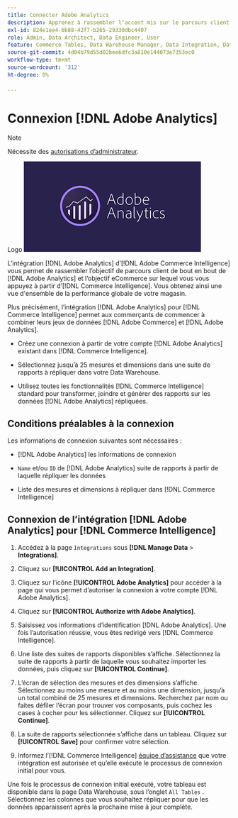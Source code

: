 ```yaml
---
title: Connecter Adobe Analytics
description: Apprenez à rassembler l’accent mis sur le parcours client de bout en bout  [!DNL Adobe Analytics]  et l’accent mis sur l’e-commerce sur lequel vous vous appuyez [!DNL Commerce Intelligence].
exl-id: 824e1ee4-6b88-42f7-b265-29330dbc4407
role: Admin, Data Architect, Data Engineer, User
feature: Commerce Tables, Data Warehouse Manager, Data Integration, Data Import/Export
source-git-commit: 4d04b79d55d02bee6dfc3a810e144073e7353ec0
workflow-type: tm+mt
source-wordcount: '312'
ht-degree: 0%

---
```


# Connexion [!DNL Adobe Analytics]

>[!NOTE]
>
>Nécessite des [autorisations d’administrateur](../../../administrator/user-management/user-management.md).

Logo ![Adobe Analytics](../../../assets/adobe-analytic-slogo.png)

L’intégration [!DNL Adobe Analytics] d’[!DNL Adobe Commerce Intelligence] vous permet de rassembler l’objectif de parcours client de bout en bout de [!DNL Adobe Analytics] et l’objectif eCommerce sur lequel vous vous appuyez à partir d’[!DNL Commerce Intelligence]. Vous obtenez ainsi une vue d&#39;ensemble de la performance globale de votre magasin.

Plus précisément, l’intégration [!DNL Adobe Analytics] pour [!DNL Commerce Intelligence] permet aux commerçants de commencer à combiner leurs jeux de données [!DNL Adobe Commerce] et [!DNL Adobe Analytics].

- Créez une connexion à partir de votre compte [!DNL Adobe Analytics] existant dans [!DNL Commerce Intelligence].

- Sélectionnez jusqu’à 25 mesures et dimensions dans une suite de rapports à répliquer dans votre Data Warehouse.

- Utilisez toutes les fonctionnalités [!DNL Commerce Intelligence] standard pour transformer, joindre et générer des rapports sur les données [!DNL Adobe Analytics] répliquées.

## Conditions préalables à la connexion

Les informations de connexion suivantes sont nécessaires :

- [!DNL Adobe Analytics] les informations de connexion

- `Name` et/ou `ID` de [!DNL Adobe Analytics] suite de rapports à partir de laquelle répliquer les données

- Liste des mesures et dimensions à répliquer dans [!DNL Commerce Intelligence]

## Connexion de l’intégration [!DNL Adobe Analytics] pour [!DNL Commerce Intelligence]

1. Accédez à la page `Integrations` sous **[!DNL Manage Data** > **Integrations]**.

1. Cliquez sur **[!UICONTROL Add an Integration]**.

1. Cliquez sur l’icône **[!UICONTROL Adobe Analytics]** pour accéder à la page qui vous permet d’autoriser la connexion à votre compte [!DNL Adobe Analytics].

1. Cliquez sur **[!UICONTROL Authorize with Adobe Analytics]**.

1. Saisissez vos informations d’identification [!DNL Adobe Analytics]. Une fois l’autorisation réussie, vous êtes redirigé vers [!DNL Commerce Intelligence].

1. Une liste des suites de rapports disponibles s’affiche. Sélectionnez la suite de rapports à partir de laquelle vous souhaitez importer les données, puis cliquez sur **[!UICONTROL Continue]**.

1. L’écran de sélection des mesures et des dimensions s’affiche. Sélectionnez au moins une mesure et au moins une dimension, jusqu’à un total combiné de 25 mesures et dimensions. Recherchez par nom ou faites défiler l’écran pour trouver vos composants, puis cochez les cases à cocher pour les sélectionner. Cliquez sur **[!UICONTROL Continue]**.

1. La suite de rapports sélectionnée s’affiche dans un tableau. Cliquez sur **[!UICONTROL Save]** pour confirmer votre sélection.

1. Informez l’[!DNL Commerce Intelligence] [équipe d’assistance](https://experienceleague.adobe.com/docs/commerce-knowledge-base/kb/troubleshooting/miscellaneous/mbi-service-policies.html?lang=fr) que votre intégration est autorisée et qu’elle exécute le processus de connexion initial pour vous.

Une fois le processus de connexion initial exécuté, votre tableau est disponible dans la page Data Warehouse, sous l’onglet `All Tables` . Sélectionnez les colonnes que vous souhaitez répliquer pour que les données apparaissent après la prochaine mise à jour complète.
